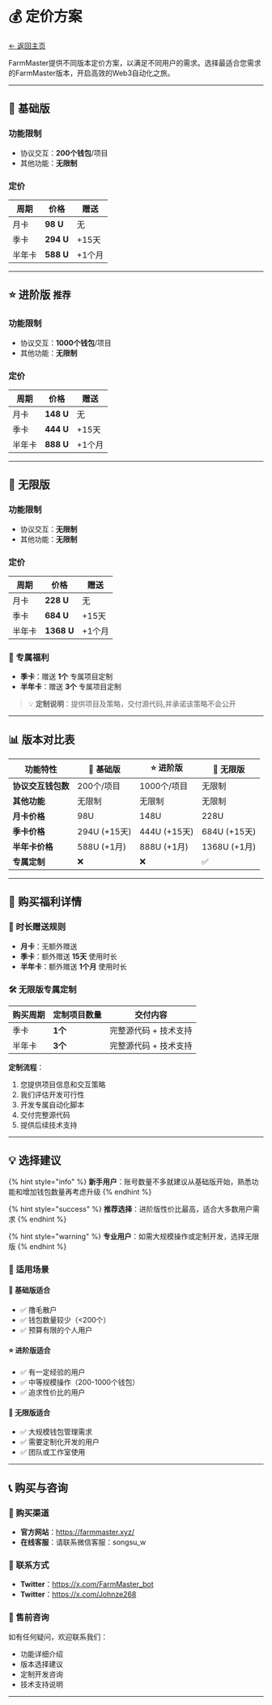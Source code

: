 # 💰 定价方案

[← 返回主页](../README.md)

FarmMaster提供不同版本定价方案，以满足不同用户的需求。选择最适合您需求的FarmMaster版本，开启高效的Web3自动化之旅。

---

## 🚀 基础版

### 功能限制
- 协议交互：**200个钱包**/项目
- 其他功能：**无限制**

### 定价
| 周期 | 价格 | 赠送 |
|------|------|------|
| 月卡 | **98 U** | 无 |
| 季卡 | **294 U** | +15天 |
| 半年卡 | **588 U** | +1个月 |

---

## ⭐ 进阶版 `推荐`

### 功能限制
- 协议交互：**1000个钱包**/项目
- 其他功能：**无限制**

### 定价
| 周期 | 价格 | 赠送 |
|------|------|------|
| 月卡 | **148 U** | 无 |
| 季卡 | **444 U** | +15天 |
| 半年卡 | **888 U** | +1个月 |

---

## 👑 无限版

### 功能限制
- 协议交互：**无限制**
- 其他功能：**无限制**

### 定价
| 周期 | 价格 | 赠送 |
|------|------|------|
| 月卡 | **228 U** | 无 |
| 季卡 | **684 U** | +15天 |
| 半年卡 | **1368 U** | +1个月 |

### 🎁 专属福利
- **季卡**：赠送 **1个** 专属项目定制
- **半年卡**：赠送 **3个** 专属项目定制

> 💡 **定制说明**：提供项目及策略，交付源代码,并承诺该策略不会公开

---

## 📊 版本对比表

| 功能特性 | 🚀 基础版 | ⭐ 进阶版 | 👑 无限版 |
|---------|----------|----------|----------|
| **协议交互钱包数** | 200个/项目 | 1000个/项目 | 无限制 |
| **其他功能** | 无限制 | 无限制 | 无限制 |
| **月卡价格** | 98U | 148U | 228U |
| **季卡价格** | 294U (+15天) | 444U (+15天) | 684U (+15天) |
| **半年卡价格** | 588U (+1月) | 888U (+1月) | 1368U (+1月) |
| **专属定制** | ❌ | ❌ | ✅ |

---

## 🎁 购买福利详情

### 📅 时长赠送规则
- **月卡**：无额外赠送
- **季卡**：额外赠送 **15天** 使用时长
- **半年卡**：额外赠送 **1个月** 使用时长

### 🛠️ 无限版专属定制
| 购买周期 | 定制项目数量 | 交付内容 |
|---------|-------------|----------|
| 季卡 | **1个** | 完整源代码 + 技术支持 |
| 半年卡 | **3个** | 完整源代码 + 技术支持 |

**定制流程**：
1. 您提供项目信息和交互策略
2. 我们评估开发可行性
3. 开发专属自动化脚本
4. 交付完整源代码
5. 提供后续技术支持

---

## 💡 选择建议

{% hint style="info" %}
**新手用户**：账号数量不多就建议从基础版开始，熟悉功能和增加钱包数量再考虑升级
{% endhint %}

{% hint style="success" %}
**推荐选择**：进阶版性价比最高，适合大多数用户需求
{% endhint %}

{% hint style="warning" %}
**专业用户**：如需大规模操作或定制开发，选择无限版
{% endhint %}

### 🎯 适用场景

#### 🚀 基础版适合
- ✅ 撸毛散户
- ✅ 钱包数量较少（<200个）
- ✅ 预算有限的个人用户


#### ⭐ 进阶版适合
- ✅ 有一定经验的用户
- ✅ 中等规模操作（200-1000个钱包）
- ✅ 追求性价比的用户

#### 👑 无限版适合
- ✅ 大规模钱包管理需求
- ✅ 需要定制化开发的用户
- ✅ 团队或工作室使用

---

## 📞 购买与咨询

### 🛒 购买渠道
- **官方网站**：https://farmmaster.xyz/
- **在线客服**：请联系微信客服：songsu_w

### 📱 联系方式
- **Twitter**：https://x.com/FarmMaster_bot
- **Twitter**：https://x.com/Johnze268

### 💬 售前咨询
如有任何疑问，欢迎联系我们：
- 功能详细介绍
- 版本选择建议
- 定制开发咨询
- 技术支持说明

---